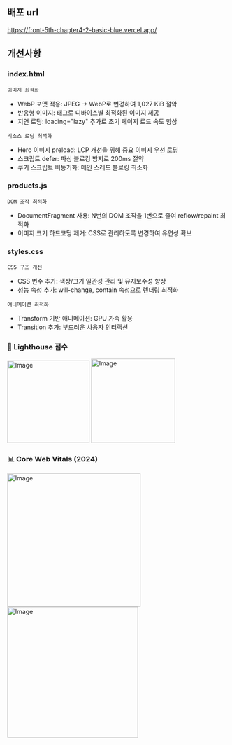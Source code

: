 ## 배포 url

https://front-5th-chapter4-2-basic-blue.vercel.app/

## 개선사항

### index.html

`이미지 최적화`

- WebP 포맷 적용: JPEG → WebP로 변경하여 1,027 KiB 절약
- 반응형 이미지: <picture> 태그로 디바이스별 최적화된 이미지 제공
- 지연 로딩: loading="lazy" 추가로 초기 페이지 로드 속도 향상

`리소스 로딩 최적화`

- Hero 이미지 preload: LCP 개선을 위해 중요 이미지 우선 로딩
- 스크립트 defer: 파싱 블로킹 방지로 200ms 절약
- 쿠키 스크립트 비동기화: 메인 스레드 블로킹 최소화

### products.js

`DOM 조작 최적화`

- DocumentFragment 사용: N번의 DOM 조작을 1번으로 줄여 reflow/repaint 최적화
- 이미지 크기 하드코딩 제거: CSS로 관리하도록 변경하여 유연성 확보

### styles.css

`CSS 구조 개선`

- CSS 변수 추가: 색상/크기 일관성 관리 및 유지보수성 향상
- 성능 속성 추가: will-change, contain 속성으로 렌더링 최적화

`애니메이션 최적화`

- Transform 기반 애니메이션: GPU 가속 활용
- Transition 추가: 부드러운 사용자 인터랙션

###

### 🎯 Lighthouse 점수

<div>
<img width="188" alt="Image" src="https://github.com/user-attachments/assets/b3bead4d-54a7-49d8-8ea2-fc9294738362" />

<img width="192" alt="Image" src="https://github.com/user-attachments/assets/6336d7ee-1329-464e-9fbf-fdb7e48b88f4" />
</div>
  
 ### 📊 Core Web Vitals (2024)
<div>
<img width="305" alt="Image" src="https://github.com/user-attachments/assets/cf72c92d-57df-4ee8-a996-12579198ce48" />

<img width="299" alt="Image" src="https://github.com/user-attachments/assets/bbc783ee-dc72-4593-a29e-1747a7613f12" />
</div>
